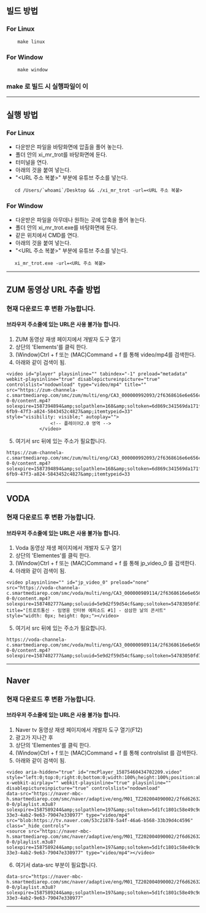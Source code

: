 ## 빌드 방법
### For Linux
```
    make linux
```
### For Window
```
    make window
```
### make 로 빌드 시 실행파일이 이
---
## 실행 방법
### For Linux
* 다운받은 파일을 바탕화면에 압출을 풀어 놓는다.
* 폴더 안의 xi_mr_trot를 바탕화면에 둔다.
* 터미널을 연다.
* 아래의 것을 붙여 넣는다.
* "<URL 주소 복붙>" 부분에 유튜브 주소를 넣는다. 
```
   cd /Users/`whoami`/Desktop && ./xi_mr_trot -url=<URL 주소 복붙>
```
### For Window
* 다운받은 파일을 아무데나 원하는 곳에 압축을 풀어 놓는다.
* 폴더 안의 xi_mr_trot.exe를 바탕화면에 둔다.
* 같은 위치에서 CMD를 연다.
* 아래의 것을 붙여 넣는다.
* "<URL 주소 복붙>" 부분에 유튜브 주소를 넣는다. 
```
   xi_mr_trot.exe -url=<URL 주소 복붙>
```
---
## ZUM 동영상 URL 추출 방법
### 현재 다운로드 후 변환 가능합니다.
#### 브라우저 주소줄에 있는 URL은 사용 불가능 합니다.
1. ZUM 동영상 재생 페이지에서 개발자 도구 열기
2. 상단의 'Elements'를 클릭 한다.
3. (Window)Ctrl + f 또는 (MAC)Command + f 를 통해 video/mp4를 검색한다.
4. 아래와 같이 검색이 됨.
``` 
<video id="player" playsinline="" tabindex="-1" preload="metadata" 
webkit-playsinline="true" disablepictureinpicture="true" 
controlslist="nodownload" type="video/mp4" title="" 
src="https://zum-channela-c.smartmediarep.com/smc/zum/multi/eng/CA3_000000992093/2f6368616e6e656c612f6e766f642f452f57504744303030303031312f323031392f30322f433139303232313039323733385f323030305f7433332e6d7034/0-0-0/content.mp4?solexpire=1587394894&amp;solpathlen=168&amp;soltoken=6d869c341569da171fab0d9562df8c82&amp;soltokenrule=c29sZXhwaXJlfHNvbHBhdGhsZW58c29sdXVpZA==&amp;soluriver=2&amp;soluuid=2213069d-6fb9-47f3-a824-5843452c4827&amp;itemtypeid=33" 
style="visibility: visible;" autoplay="">
                <!-- 플레이어2.0 영역 -->
            </video> 
```
5. 여기서 src 뒤에 있는 주소가 필요합니다.
```
https://zum-channela-c.smartmediarep.com/smc/zum/multi/eng/CA3_000000992093/2f6368616e6e656c612f6e766f642f452f57504744303030303031312f323031392f30322f433139303232313039323733385f323030305f7433332e6d7034/0-0-0/content.mp4?solexpire=1587394894&amp;solpathlen=168&amp;soltoken=6d869c341569da171fab0d9562df8c82&amp;soltokenrule=c29sZXhwaXJlfHNvbHBhdGhsZW58c29sdXVpZA==&amp;soluriver=2&amp;soluuid=2213069d-6fb9-47f3-a824-5843452c4827&amp;itemtypeid=33
```
---
## VODA 
### 현재 다운로드 후 변환 가능합니다.
#### 브라우저 주소줄에 있는 URL은 사용 불가능 합니다.
1. Voda 동영상 재생 페이지에서 개발자 도구 열기
2. 상단의 'Elementes'를 클릭 한다.
3. (Window)Ctrl + f 또는 (MAC)Command + f 를 통해  jp_video_0 를 검색한다.
4. 아래와 같이 검색이 됨.
```
<video playsinline="" id="jp_video_0" preload="none" 
src="https://voda-channela-c.smartmediarep.com/smc/voda/multi/eng/CA3_000000989114/2f6368616e6e656c612f6e766f642f452f57504744303030303031312f323031392f30322f433139303231383039303531345f323030305f7433342e6d7034/0-0-0/content.mp4?solexpire=1587402777&amp;soluuid=5e9d2f59d54cf&amp;soltoken=54783050fd7bf1e7138795a959104f7d&amp;soltokenrule=c29sZXhwaXJlfHNvbHBhdGhsZW58c29sdXVpZA==&amp;soluriver=2&amp;itemtypeid=34" 
title="[트로트통신 - 임영웅 인터뷰 에피소드 #1] - 삼삼한 날의 콘서트" style="width: 0px; height: 0px;"></video>
```
5. 여기서 src 뒤에 있는 주소가 필요합니다.
```
https://voda-channela-c.smartmediarep.com/smc/voda/multi/eng/CA3_000000989114/2f6368616e6e656c612f6e766f642f452f57504744303030303031312f323031392f30322f433139303231383039303531345f323030305f7433342e6d7034/0-0-0/content.mp4?solexpire=1587402777&amp;soluuid=5e9d2f59d54cf&amp;soltoken=54783050fd7bf1e7138795a959104f7d&amp;soltokenrule=c29sZXhwaXJlfHNvbHBhdGhsZW58c29sdXVpZA==&amp;soluriver=2&amp;itemtypeid=34
```
---
## Naver
### 현재 다운로드 후 변환 가능합니다.
#### 브라우저 주소줄에 있는 URL은 사용 불가능 합니다.
1. Naver tv 동영상 재생 페이지에서 개발자 도구 열기(F12)
2. 광고가 지나간 후
3. 상단의 'Elementes'를 클릭 한다.
4. (Window)Ctrl + f 또는 (MAC)Command + f 를 통해 controlslist 를 검색한다.
5. 아래와 같이 검색이 됨.
```
<video aria-hidden="true" id="rmcPlayer_15875460434702209.video" style="left:0;top:0;right:0;bottom:0;width:100%;height:100%;position:absolute;" x-webkit-airplay="" webkit-playsinline="true" playsinline="" disablepictureinpicture="true" controlslist="nodownload" 
data-src="https://naver-mbc-h.smartmediarep.com/smc/naver/adaptive/eng/M01_TZ202004090002/2f6d62632f4174746163682f4d42432f564944454f2f543730303036472f434c49502f636c69705f545a3230323030343039303030325f32303230303430393030303635322e736d696c/0-0-0/playlist.m3u8?solexpire=1587589244&amp;solpathlen=197&amp;soltoken=5d1fc1801c58e49c9d43f2367a57f31e&amp;soltokenrule=c29sZXhwaXJlfHNvbHBhdGhsZW58c29sdXVpZA==&amp;soluriver=2&amp;soluuid=09306eb8-33e3-4ab2-9e63-79047e330977" type="video/mp4" src="blob:https://tv.naver.com/53c21878-5a4f-46a6-b568-33b39d4c4596" class="_hide_controls">
<source src="https://naver-mbc-h.smartmediarep.com/smc/naver/adaptive/eng/M01_TZ202004090002/2f6d62632f4174746163682f4d42432f564944454f2f543730303036472f434c49502f636c69705f545a3230323030343039303030325f32303230303430393030303635322e736d696c/0-0-0/playlist.m3u8?solexpire=1587589244&amp;solpathlen=197&amp;soltoken=5d1fc1801c58e49c9d43f2367a57f31e&amp;soltokenrule=c29sZXhwaXJlfHNvbHBhdGhsZW58c29sdXVpZA==&amp;soluriver=2&amp;soluuid=09306eb8-33e3-4ab2-9e63-79047e330977" type="video/mp4"></video>
```
6. 여기서 data-src 부분이 필요합니다.
```
data-src="https://naver-mbc-h.smartmediarep.com/smc/naver/adaptive/eng/M01_TZ202004090002/2f6d62632f4174746163682f4d42432f564944454f2f543730303036472f434c49502f636c69705f545a3230323030343039303030325f32303230303430393030303635322e736d696c/0-0-0/playlist.m3u8?solexpire=1587589244&amp;solpathlen=197&amp;soltoken=5d1fc1801c58e49c9d43f2367a57f31e&amp;soltokenrule=c29sZXhwaXJlfHNvbHBhdGhsZW58c29sdXVpZA==&amp;soluriver=2&amp;soluuid=09306eb8-33e3-4ab2-9e63-79047e330977"
```
---
